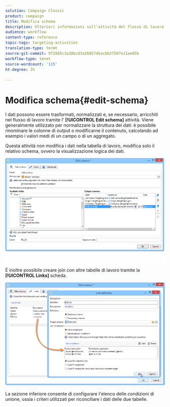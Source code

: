 ```yaml
---
solution: Campaign Classic
product: campaign
title: Modifica schema
description: Ulteriori informazioni sull'attività del flusso di lavoro Modifica schema
audience: workflow
content-type: reference
topic-tags: targeting-activities
translation-type: tm+mt
source-git-commit: 972885c3a38bcd3a260574bacbb3f507e11ae05b
workflow-type: tm+mt
source-wordcount: '115'
ht-degree: 3%

---
```



# Modifica schema{#edit-schema}

I dati possono essere trasformati, normalizzati e, se necessario, arricchiti nel flusso di lavoro tramite l&#39; **[!UICONTROL Edit schema]** attività. Viene generalmente utilizzato per normalizzare la struttura dei dati: è possibile rinominare le colonne di output o modificarne il contenuto, calcolando ad esempio i valori medi di un campo o di un aggregato.

Questa attività non modifica i dati nella tabella di lavoro, modifica solo il relativo schema, ovvero la visualizzazione logica dei dati.

![](assets/wf_manipulation_box.png)

È inoltre possibile creare join con altre tabelle di lavoro tramite la **[!UICONTROL Links]** scheda.

![](assets/wf_manipulation_box_link_tab.png)

La sezione inferiore consente di configurare l&#39;elenco delle condizioni di unione, ossia i criteri utilizzati per riconciliare i dati delle due tabelle.

